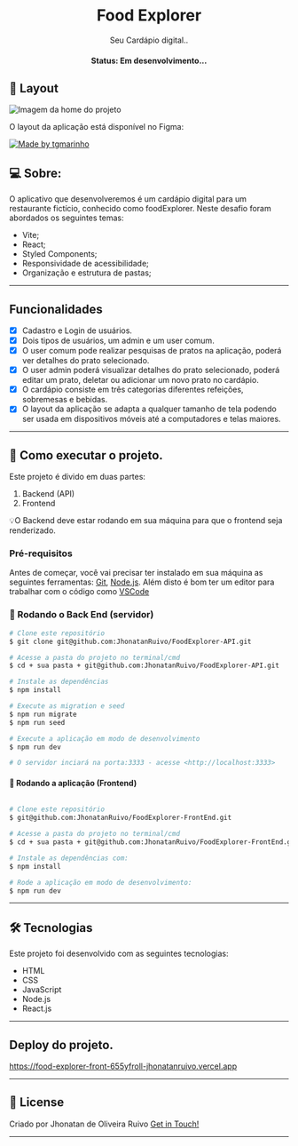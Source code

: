 <h1 align="center">
    <strong> Food Explorer </strong>
</h1>

<p align="center"> Seu Cardápio digital.. </p>

<h4 align="center"> 
	 Status: Em desenvolvimento...
</h4>

## 🎨 Layout

<img src="https://github.com/JhonatanRuivo/FoodExplorer-FrontEnd/assets/103151419/5be3da7a-78a8-4266-adfc-f553669c52ec" alt="Imagem da home do projeto" />

O layout da aplicação está disponível no Figma:

<a href="https://www.figma.com/community/file/1196874589259687769/food-explorer-v2" target="blank" >
  <img alt="Made by tgmarinho" src="https://img.shields.io/badge/Acessar%20Layout%20-Figma-%2304D361">
</a>

## 💻 Sobre:

O aplicativo que desenvolveremos é um cardápio digital para um restaurante fictício, conhecido como foodExplorer.
Neste desafio foram abordados os seguintes temas:

- Vite;
- React;
- Styled Components;
- Responsividade de acessibilidade;
- Organização e estrutura de pastas;

---

## Funcionalidades

- [x] Cadastro e Login de usuários.
- [x] Dois tipos de usuários, um admin e um user comum.
- [x] O user comum pode realizar pesquisas de pratos na aplicação, poderá ver detalhes do prato selecionado.
- [x] O user admin poderá visualizar detalhes do prato selecionado, poderá editar um prato, deletar ou adicionar um novo prato no cardápio.
- [x] O cardápio consiste em três categorias diferentes refeições, sobremesas e bebidas.
- [x] O layout da aplicação se adapta a qualquer tamanho de tela podendo ser usada em dispositivos móveis até a computadores e telas maiores.

---

## 🚀 Como executar o projeto.

Este projeto é divido em duas partes:

1. Backend (API)
2. Frontend

💡O Backend deve estar rodando em sua máquina para que o frontend seja renderizado.

### Pré-requisitos

Antes de começar, você vai precisar ter instalado em sua máquina as seguintes ferramentas:
[Git](https://git-scm.com), [Node.js](https://nodejs.org/en/).
Além disto é bom ter um editor para trabalhar com o código como [VSCode](https://code.visualstudio.com/)

### 🎲 Rodando o Back End (servidor)

```bash
# Clone este repositório
$ git clone git@github.com:JhonatanRuivo/FoodExplorer-API.git

# Acesse a pasta do projeto no terminal/cmd
$ cd + sua pasta + git@github.com:JhonatanRuivo/FoodExplorer-API.git

# Instale as dependências
$ npm install

# Execute as migration e seed
$ npm run migrate
$ npm run seed

# Execute a aplicação em modo de desenvolvimento
$ npm run dev

# O servidor inciará na porta:3333 - acesse <http://localhost:3333>
```

#### 🎲 Rodando a aplicação (Frontend)

```bash

# Clone este repositório
$ git@github.com:JhonatanRuivo/FoodExplorer-FrontEnd.git

# Acesse a pasta do projeto no terminal/cmd
$ cd + sua pasta + git@github.com:JhonatanRuivo/FoodExplorer-FrontEnd.git

# Instale as dependências com:
$ npm install

# Rode a aplicação em modo de desenvolvimento:
$ npm run dev
```
---

## 🛠 Tecnologias

Este projeto foi desenvolvido com as seguintes tecnologias:

- HTML
- CSS
- JavaScript
- Node.js
- React.js

---
## Deploy do projeto.

https://food-explorer-front-655yfroll-jhonatanruivo.vercel.app


---

## 📝 License

Criado por Jhonatan de Oliveira Ruivo  [Get in Touch!](https://www.linkedin.com/in/jhonatanruivo)

---
